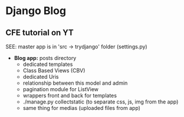 # Django Blog 
## CFE tutorial on YT

SEE: master app is in 'src -> trydjango' folder (settings.py)

- **Blog app:** posts directory
    - dedicated templates
    - Class Based Views (CBV)
    - dedicated Uris
    - relationship between this model and admin
    - pagination module for ListView
    - wrappers front and back for templates
    - ./manage.py collectstatic (to separate css, js, img from the app)
    - same thing for medias (uploaded files from app)
